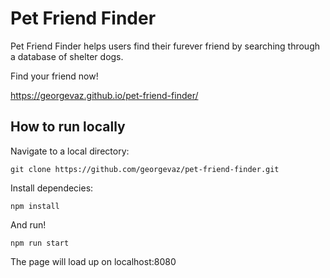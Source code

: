 # Pet Friend Finder

Pet Friend Finder helps users find their furever friend by searching through a database of shelter dogs.

Find your friend now!

https://georgevaz.github.io/pet-friend-finder/

## How to run locally

Navigate to a local directory:

```
git clone https://github.com/georgevaz/pet-friend-finder.git
```


Install dependecies:

```
npm install
```


And run!

```
npm run start
```


The page will load up on localhost:8080